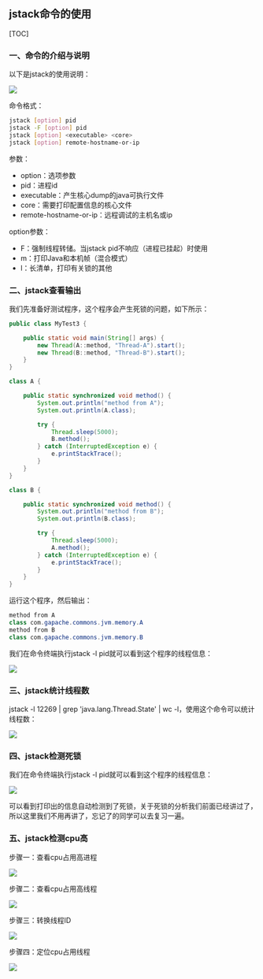 ## jstack命令的使用

[TOC]

### 一、命令的介绍与说明

以下是jstack的使用说明：

![](http://studysssmd.oss-cn-chengdu.aliyuncs.com/jvm/memory/%E6%88%AA%E5%B1%8F2020-04-27%E4%B8%8B%E5%8D%884.55.49.png)

命令格式：

```bash
jstack [option] pid
jstack -F [option] pid
jstack [option] <executable> <core>
jstack [option] remote-hostname-or-ip
```

参数：

- option：选项参数
- pid：进程id
- executable：产生核心dump的java可执行文件
- core：需要打印配置信息的核心文件
- remote-hostname-or-ip：远程调试的主机名或ip

option参数：

- F：强制线程转储。当jstack pid不响应（进程已挂起）时使用
- m：打印Java和本机帧（混合模式）
- l：长清单，打印有关锁的其他

### 二、jstack查看输出

我们先准备好测试程序，这个程序会产生死锁的问题，如下所示：

```java
public class MyTest3 {

    public static void main(String[] args) {
        new Thread(A::method, "Thread-A").start();
        new Thread(B::method, "Thread-B").start();
    }
}

class A {

    public static synchronized void method() {
        System.out.println("method from A");
        System.out.println(A.class);

        try {
            Thread.sleep(5000);
            B.method();
        } catch (InterruptedException e) {
            e.printStackTrace();
        }
    }
}

class B {

    public static synchronized void method() {
        System.out.println("method from B");
        System.out.println(B.class);

        try {
            Thread.sleep(5000);
            A.method();
        } catch (InterruptedException e) {
            e.printStackTrace();
        }
    }
}
```

运行这个程序，然后输出：

```java
method from A
class com.gapache.commons.jvm.memory.A
method from B
class com.gapache.commons.jvm.memory.B
```

我们在命令终端执行jstack -l pid就可以看到这个程序的线程信息：

![](http://studysssmd.oss-cn-chengdu.aliyuncs.com/jvm/memory/%E6%88%AA%E5%B1%8F2020-04-27%E4%B8%8B%E5%8D%885.12.47.png)

### 三、jstack统计线程数

jstack -l 12269 | grep 'java.lang.Thread.State' | wc -l，使用这个命令可以统计线程数：

![](http://studysssmd.oss-cn-chengdu.aliyuncs.com/jvm/memory/%E6%88%AA%E5%B1%8F2020-04-27%E4%B8%8B%E5%8D%885.15.33.png)

### 四、jstack检测死锁

我们在命令终端执行jstack -l pid就可以看到这个程序的线程信息：

![](http://studysssmd.oss-cn-chengdu.aliyuncs.com/jvm/memory/%E6%88%AA%E5%B1%8F2020-04-27%E4%B8%8B%E5%8D%885.18.28.png)

可以看到打印出的信息自动检测到了死锁，关于死锁的分析我们前面已经讲过了，所以这里我们不用再讲了，忘记了的同学可以去复习一遍。

### 五、jstack检测cpu高

步骤一：查看cpu占用高进程

![](http://studysssmd.oss-cn-chengdu.aliyuncs.com/jvm/memory/%E6%88%AA%E5%B1%8F2020-04-27%E4%B8%8B%E5%8D%885.23.56.png)

步骤二：查看cpu占用高线程

![](http://studysssmd.oss-cn-chengdu.aliyuncs.com/jvm/memory/%E6%88%AA%E5%B1%8F2020-04-27%E4%B8%8B%E5%8D%885.25.35.png)

步骤三：转换线程ID

![](http://studysssmd.oss-cn-chengdu.aliyuncs.com/jvm/memory/%E6%88%AA%E5%B1%8F2020-04-27%E4%B8%8B%E5%8D%885.27.16.png)

步骤四：定位cpu占用线程

![](http://studysssmd.oss-cn-chengdu.aliyuncs.com/jvm/memory/%E6%88%AA%E5%B1%8F2020-04-27%E4%B8%8B%E5%8D%885.29.43.png)

